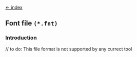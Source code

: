 [← index](../index.md)

## Font file `(*.fnt)`

### Introduction

// to do: This file format is not supported by any currect tool